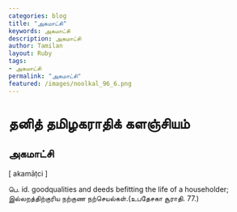 ```yaml
---  
categories: blog  
title: "அகமாட்சி"
keywords: அகமாட்சி  
description: அகமாட்சி
author: Tamilan  
layout: Ruby  
tags:     
- அகமாட்சி
permalink: "அகமாட்சி"  
featured: /images/noolkal_96_6.png  
--- 
```

# தனித் தமிழகராதிக் களஞ்சியம்
## அகமாட்சி

[ akamāṭci ]  
  
பெ. id. goodqualities and deeds befitting the life of a householder; இல்லறத்திற்குரிய நற்குண நற்செயல்கள்.(உபதேசகா சூராதி. 77.)